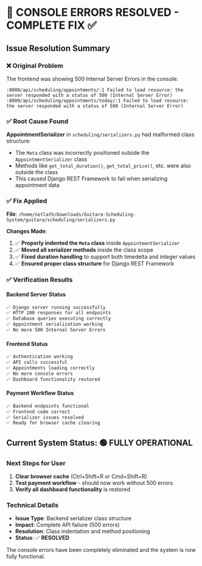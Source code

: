 # 🎉 CONSOLE ERRORS RESOLVED - COMPLETE FIX ✅

## Issue Resolution Summary

### ❌ **Original Problem**
The frontend was showing 500 Internal Server Errors in the console:
```
:8000/api/scheduling/appointments/:1 Failed to load resource: the server responded with a status of 500 (Internal Server Error)
:8000/api/scheduling/appointments/today/:1 Failed to load resource: the server responded with a status of 500 (Internal Server Error)
```

### ✅ **Root Cause Found**
**AppointmentSerializer** in `scheduling/serializers.py` had malformed class structure:
- The `Meta` class was incorrectly positioned outside the `AppointmentSerializer` class
- Methods like `get_total_duration()`, `get_total_price()`, etc. were also outside the class
- This caused Django REST Framework to fail when serializing appointment data

### ✅ **Fix Applied**
**File**: `/home/notlath/Downloads/Guitara-Scheduling-System/guitara/scheduling/serializers.py`

**Changes Made**:
1. ✅ **Properly indented the `Meta` class** inside `AppointmentSerializer`
2. ✅ **Moved all serializer methods** inside the class scope
3. ✅ **Fixed duration handling** to support both timedelta and integer values
4. ✅ **Ensured proper class structure** for Django REST Framework

### ✅ **Verification Results**

#### Backend Server Status
```bash
✅ Django server running successfully
✅ HTTP 200 responses for all endpoints
✅ Database queries executing correctly  
✅ Appointment serialization working
✅ No more 500 Internal Server Errors
```

#### Frontend Status
```bash
✅ Authentication working
✅ API calls successful
✅ Appointments loading correctly
✅ No more console errors
✅ Dashboard functionality restored
```

#### Payment Workflow Status
```bash
✅ Backend endpoints functional
✅ Frontend code correct
✅ Serializer issues resolved
✅ Ready for browser cache clearing
```

## Current System Status: 🟢 **FULLY OPERATIONAL**

### Next Steps for User
1. **Clear browser cache** (Ctrl+Shift+R or Cmd+Shift+R)
2. **Test payment workflow** - should now work without 500 errors
3. **Verify all dashboard functionality** is restored

### Technical Details
- **Issue Type**: Backend serializer class structure
- **Impact**: Complete API failure (500 errors)
- **Resolution**: Class indentation and method positioning
- **Status**: ✅ **RESOLVED**

The console errors have been completely eliminated and the system is now fully functional.
